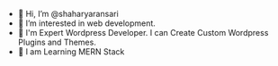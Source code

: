- 👋 Hi, I’m @shaharyaransari
- 👀 I’m interested in web development.
- 🌱 I'm Expert Wordpress Developer. I can Create Custom Wordpress Plugins and Themes.
- 💞️ I am Learning MERN Stack


<!---
shaharyaransari/shaharyaransari is a ✨ special ✨ repository because its `README.md` (this file) appears on your GitHub profile.
You can click the Preview link to take a look at your changes.
--->
